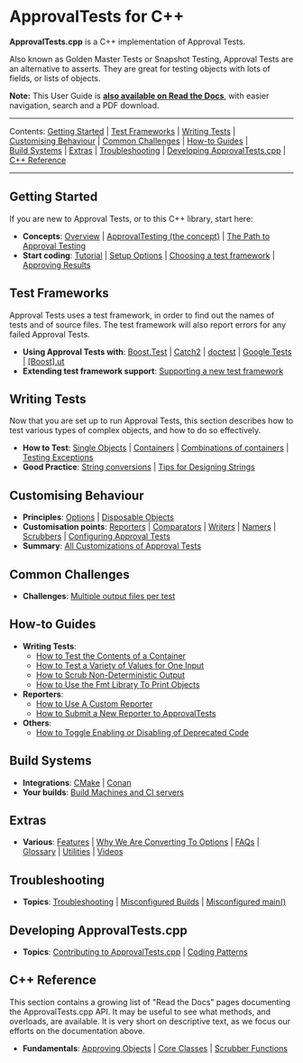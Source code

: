 <!--
GENERATED FILE - DO NOT EDIT
This file was generated by [MarkdownSnippets](https://github.com/SimonCropp/MarkdownSnippets).
Source File: /doc/mdsource/README.source.md
To change this file edit the source file and then execute ./run_markdown_templates.sh.
-->

<a id="top"></a>

# ApprovalTests for C++

**ApprovalTests.cpp** is a C++ implementation of Approval Tests.

Also known as Golden Master Tests or Snapshot Testing, Approval Tests
are an alternative to asserts. They are great for testing objects with
lots of fields, or lists of objects.

**Note:** This User Guide is [**also available on Read the Docs**](https://approvaltestscpp.readthedocs.io/en/latest/), with easier navigation, search and a PDF download.

----

Contents:&nbsp;[Getting&nbsp;Started](#getting-started)
| [Test&nbsp;Frameworks](#test-frameworks)
| [Writing&nbsp;Tests](#writing-tests)
| [Customising&nbsp;Behaviour](#customising-behaviour)
| [Common&nbsp;Challenges](#common-challenges)
| [How-to&nbsp;Guides](#how-to-guides)
| [Build&nbsp;Systems](#build-systems)
| [Extras](#extras)
| [Troubleshooting](#troubleshooting)
| [Developing&nbsp;ApprovalTests.cpp](#developing-approvaltestscpp)
| [C++ Reference](#c-reference)

----

## Getting Started

If you are new to Approval Tests, or to this C++ library, start here:

  - **Concepts**:
    [Overview](/doc/Overview.md#top) |
    [ApprovalTesting (the concept)](/doc/ApprovalTestingConcept.md#top) |
    [The Path to Approval Testing](/doc/PathToApprovalTesting.md#top)
  - **Start coding**:
    [Tutorial](/doc/Tutorial.md#top) |
    [Setup Options](/doc/Setup.md#top) |
    [Choosing a test framework](/doc/GettingStarted.md#top) |
    [Approving Results](/doc/ApprovingResults.md#top)

## Test Frameworks

Approval Tests uses a test framework, in order to find out the names of
tests and of source files. The test framework will also report errors
for any failed Approval Tests.

  - **Using Approval Tests with**:
    [Boost.Test](/doc/UsingBoostTest.md#top) |
    [Catch2](/doc/UsingCatch.md#top) |
    [doctest](/doc/UsingDoctest.md#top) |
    [Google Tests](/doc/UsingGoogleTests.md#top) |
    [\[Boost\].ut](/doc/UsingUT.md#top)
  - **Extending test framework support**:
    [Supporting a new test framework](/doc/SupportingNewTestFramework.md#top)

## Writing Tests

Now that you are set up to run Approval Tests, this section describes
how to test various types of complex objects, and how to do so
effectively.

  - **How to Test**: [Single
    Objects](/doc/TestingSingleObjects.md#top) |
    [Containers](/doc/TestingContainers.md#top) |
    [Combinations of containers](/doc/TestingCombinations.md#top) |
    [Testing Exceptions](/doc/TestingExceptions.md#top)
  - **Good Practice**:
    [String conversions](/doc/ToString.md#top) |
    [Tips for Designing Strings](/doc/explanations/TipsForDesigningStrings.md#top)

## Customising Behaviour

  - **Principles**:
    [Options](/doc/Options.md#top) |
    [Disposable Objects](/doc/DisposableObjects.md#top)
  - **Customisation points**:
    [Reporters](/doc/Reporters.md#top) |
    [Comparators](/doc/CustomComparators.md#top) |
    [Writers](/doc/Writers.md#top) |
    [Namers](/doc/Namers.md#top) |
    [Scrubbers](/doc/explanations/Scrubbers.md#top) |
    [Configuring Approval Tests](/doc/Configuration.md#top)
  - **Summary**:
    [All Customizations of Approval Tests](/doc/AllCustomizations.md#top)

## Common Challenges

  - **Challenges**:
    [Multiple output files per test](/doc/MultipleOutputFilesPerTest.md#top)

## How-to Guides

- **Writing Tests**:
    - [How to Test the Contents of a Container](/doc/how_tos/TestContainerContents.md#top)        
    - [How to Test a Variety of Values for One Input](/doc/how_tos/TestAVarietyOfValues.md#top)
    - [How to Scrub Non-Deterministic Output](/doc/how_tos/ScrubNonDeterministicOutput.md#top)
    - [How to Use the Fmt Library To Print Objects](/doc/how_tos/UseTheFmtLibraryToPrintObjects.md#top)
 - **Reporters**:
   - [How to Use A Custom Reporter](/doc/how_tos/UseACustomReporter.md#top)
   - [How to Submit a New Reporter to ApprovalTests](/doc/how_tos/SubmitANewReporterToApprovalTests.md#top)
 - **Others**:
   - [How to Toggle Enabling or Disabling of Deprecated Code](/doc/how_tos/ToggleDeprecatedCode.md#top)
 

## Build Systems

  - **Integrations**:
    [CMake](/doc/CMakeIntegration.md#top) |
    [Conan](/doc/ConanIntegration.md#top)
  - **Your builds**:
    [Build Machines and CI servers](/doc/BuildMachinesAndCI.md#top)

## Extras

  - **Various**:
    [Features](/doc/Features.md#top) |
    [Why We Are Converting To Options](/doc/explanations/WhyWeAreConvertingToOptions.md#top) |
    [FAQs](/doc/FAQ.md#top) |
    [Glossary](/doc/Glossary.md#top) |
    [Utilities](/doc/Utilities.md#top) |
    [Videos](/doc/Videos.md#top)

## Troubleshooting

  - **Topics**:
    [Troubleshooting](/doc/Troubleshooting.md#top) |
    [Misconfigured Builds](/doc/TroubleshootingMisconfiguredBuild.md#top) |
    [Misconfigured main()](/doc/TroubleshootingMisconfiguredMain.md#top)

## Developing ApprovalTests.cpp

  - **Topics**:
    [Contributing to ApprovalTests.cpp](/doc/Contributing.md#top) |
    [Coding Patterns](/doc/CodingPatterns.md#top)

## C++ Reference

This section contains a growing list of "Read the Docs" pages documenting the ApprovalTests.cpp API. It may be useful to see what methods, and overloads, are available. It is very short on descriptive text, as we focus our efforts on the documentation above.

  - **Fundamentals**: [Approving Objects](https://approvaltestscpp.readthedocs.io/en/latest/api/approving.html) | [Core Classes](https://approvaltestscpp.readthedocs.io/en/latest/api/core.html) | [Scrubber Functions](https://approvaltestscpp.readthedocs.io/en/latest/api/scrubbers.html)

